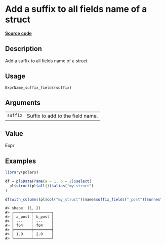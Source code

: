 

# Add a suffix to all fields name of a struct

[**Source code**](https://github.com/pola-rs/r-polars/tree/main/R/expr__name.R#L136)

## Description

Add a suffix to all fields name of a struct

## Usage

<pre><code class='language-R'>ExprName_suffix_fields(suffix)
</code></pre>

## Arguments

<table>
<tr>
<td style="white-space: nowrap; font-family: monospace; vertical-align: top">
<code id="suffix">suffix</code>
</td>
<td>
Suffix to add to the field name.
</td>
</tr>
</table>

## Value

Expr

## Examples

``` r
library(polars)

df = pl$DataFrame(a = 1, b = 2)$select(
  pl$struct(pl$all())$alias("my_struct")
)

df$with_columns(pl$col("my_struct")$name$suffix_fields("_post"))$unnest()
```

    #> shape: (1, 2)
    #> ┌────────┬────────┐
    #> │ a_post ┆ b_post │
    #> │ ---    ┆ ---    │
    #> │ f64    ┆ f64    │
    #> ╞════════╪════════╡
    #> │ 1.0    ┆ 2.0    │
    #> └────────┴────────┘
